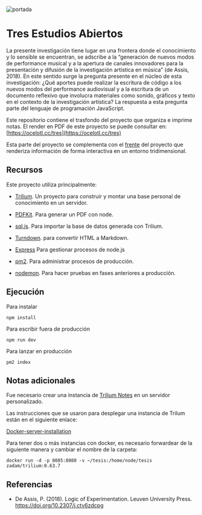 ![portada](https://raw.githubusercontent.com/EmilioOcelotl/tres-back/main/img/bannerTres.png)

# Tres Estudios Abiertos

La presente investigación tiene lugar en una frontera donde el conocimiento y lo sensible se encuentran, se adscribe a la “generación de nuevos modos de performance musical y a la apertura de canales innovadores para la presentación y difusión de la investigación artística en música” (de Assis, 2018). En este sentido surge la pregunta presente en el núcleo de esta investigación: ¿Qué aportes puede realizar la escritura de código a los nuevos modos del performance audiovisual y a la escritura de un documento reflexivo que involucra materiales como sonido, gráficos y texto en el contexto de la investigación artística? La respuesta a esta pregunta parte del lenguaje de programación JavaScript.

Este repositorio contiene el trasfondo del proyecto que organiza e imprime notas. El render en PDF de este proyecto se puede consultar en: [https://ocelotl.cc/tres](https://ocelotl.cc/tres)

Esta parte del proyecto se complementa con el [frente](https://ocelotl.cc/tres) del proyecto que renderiza información de forma interactiva en un entorno tridimensional. 

## Recursos

Este proyecto utiliza principalmente: 

- [Trilium](https://github.com/zadam/trilium). Un proyecto para construir y montar una base personal de conocimiento en un servidor.

- [PDFKit](https://github.com/productioncoder/pdfkit-node). Para generar un PDF con node.

- [sql.js](https://sql.js.org/). Para importar la base de datos generada con Trilium.

- [Turndown](https://github.com/mixmark-io/turndown). para convertir HTML a Markdown. 
- [Express](https://expressjs.com/) Para gestionar procesos de node.js

- [pm2](https://pm2.io/). Para administrar procesos de producción.

- [nodemon](https://nodemon.io/). Para hacer pruebas en fases anteriores a producción. 

## Ejecución

Para instalar

`npm install`

Para escribir fuera de producción

`npm run dev`

Para lanzar en producción

`pm2 index`

## Notas adicionales

Fue necesario crear una instancia de [Trilium Notes](https://github.com/zadam/trilium) en un servidor personalizado. 

Las instrucciones que se usaron para desplegar una instancia de Trilum están en el siguiente enlace: 

[Docker-server-installation](https://github.com/zadam/trilium/wiki/Docker-server-installation)

Para tener dos o más instancias con docker, es necesario forwardear de la siguiente manera y cambiar el nombre de la carpeta: 

`docker run -d -p 8085:8080 -v ~/tesis:/home/node/tesis zadam/trilium:0.63.7`

## Referencias

- De Assis, P. (2018). Logic of Experimentation. Leuven University Press. https://doi.org/10.2307/j.ctv6zdcpg